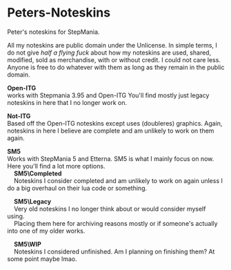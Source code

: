 # Peters-Noteskins
Peter's noteskins for StepMania.

All my noteskins are public domain under the Unlicense. In simple terms, I do not give *half a flying fuck* about how my noteskins are used, shared, modified, sold as merchandise, with or without credit. I could not care less. Anyone is free to do whatever with them as long as they remain in the public domain.


**Open-ITG**<br>
works with Stepmania 3.95 and Open-ITG
You'll find mostly just legacy noteskins in here that I no longer work on.

**Not-ITG**<br>
Based off the Open-ITG noteskins except uses (doubleres) graphics.
Again, noteskins in here I believe are complete and am unlikely to work on them again.

**SM5**<br>
Works with StepMania 5 and Etterna.
SM5 is what I mainly focus on now. Here you'll find a lot more options.<br>
&nbsp;&nbsp;&nbsp;&nbsp;**SM5\Completed**<br>
&nbsp;&nbsp;&nbsp;&nbsp;Noteskins I consider completed and am unlikely to work on again unless I do a big overhaul on their lua code or something.

&nbsp;&nbsp;&nbsp;&nbsp;**SM5\Legacy**<br>
&nbsp;&nbsp;&nbsp;&nbsp;Very old noteskins I no longer think about or would consider myself using.<br>
&nbsp;&nbsp;&nbsp;&nbsp;Placing them here for archiving reasons mostly or if someone's actually into one of my older works.

&nbsp;&nbsp;&nbsp;&nbsp;**SM5\WIP**<br>
&nbsp;&nbsp;&nbsp;&nbsp;Noteskins I considered unfinished. Am I planning on finishing them? At some point maybe lmao.
